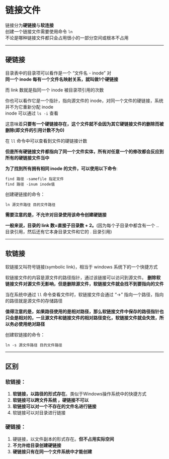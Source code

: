 # 链接文件
链接分为**硬链接**与**软连接**  
创建一个链接文件需要使用命令 `ln`  
不论是哪种链接文件都只会占用很小的一部分空间或根本不占用  

-----------------
## 硬链接
目录表中的目录项可以看作是一个 “文件名 - inode” 对  
**同一个 inode 每有一个文件名映射关系，就叫做1个硬链接**  

而 link 数就是指同一个 inode 被目录项引用的次数

你也可以看作它是一个指针，指向源文件的 inode，对同一个文件的硬链接，系统并不为它重新分配 inode  
inode 可以通过 `ls -i` 查看  

这意味着**只要有一个硬链接存在，这个文件就不会因为其它硬链接文件的删除而被删除(即文件的引用计数不为0)**  

在 `ll` 命令中可以查看到文件的硬链接计数  

**但是所有硬链接文件都指向了同一个文件实体，所有对任意一个的修改都会反应到所有的硬链接文件当中**  

**为了找到所有拥有相同 inode 的文件，可以使用以下命令**:  
``` Shell
find 路径 -samefile 指定文件
find 路径 -inum inode值
```

创建硬链接的命令：  
``` Shell
ln 源文件路径 目的文件路径
```

**需要注意的是，不允许对目录使用该命令创建硬链接**  

**一般来说，目录的 link 数=直接子目录数 + 2。**(因为每个子目录中都含有一个 .. 目录引用，然后还有它本身目录文件和它的 . 目录引用)

---------------

## 软链接
软链接又叫符号链接(symbolic link)，相当于 windows 系统下的一个快捷方式  

软链接文件的内容是源文件的路径指针，通过该链接可以访问到源文件。
**删除软链接文件对源文件无影响，但是删除源文件，软链接文件就会找不到要指向的文件**  

当在系统中通过 `ll` 命令查看文件时，软链接文件会通过 “->” 指向一个路径，指向的路径就是源文件的存储路径  

**值得注意的是，如果路径使用的是相对路径，那么软链接文件中保存的路径指针也只会是相对的，一旦源文件和链接文件的相对路径变化，软链接文件就会失效，所以务必使用绝对路径**

创建软链接的命令：  
``` Shell
ln -s 源文件路径 目的文件路径
```

---------------

## 区别

### 软链接：  
1. **软链接，以路径的形式存在**。类似于Windows操作系统中的快捷方式  
2. **软链接可以跨文件系统 ，硬链接不可以**  
3. **软链接可以对一个不存在的文件名进行链接**  
4. 软链接可以对目录进行链接  

### 硬链接：  
1. 硬链接，以文件副本的形式存在。**但不占用实际空间**  
2. **不允许给目录创建硬链接**  
3. **硬链接只有在同一个文件系统中才能创建**  
